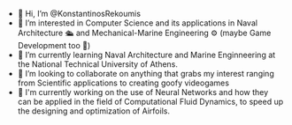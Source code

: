 - 👋 Hi, I’m @KonstantinosRekoumis
- 👀 I’m interested in Computer Science and its applications in Naval Architecture 🛳 and Mechanical-Marine Engineering ⚙ (maybe Game Development too  🤷)
- 🌱 I’m currently learning Naval Architecture and Marine Enginneering at the National Technical University of Athens. 
- 💞️ I’m looking to collaborate on anything that grabs my interest ranging from Scientific applications to creating goofy videogames 
- 🤖 I'm currently working on the use of Neural Networks and how they can be applied in the field of Computational Fluid Dynamics, to speed up the designing and optimization of Airfoils.
<!---
KonstantinosRekoumis/KonstantinosRekoumis is a ✨ special ✨ repository because its `README.md` (this file) appears on your GitHub profile.
You can click the Preview link to take a look at your changes.
--->
